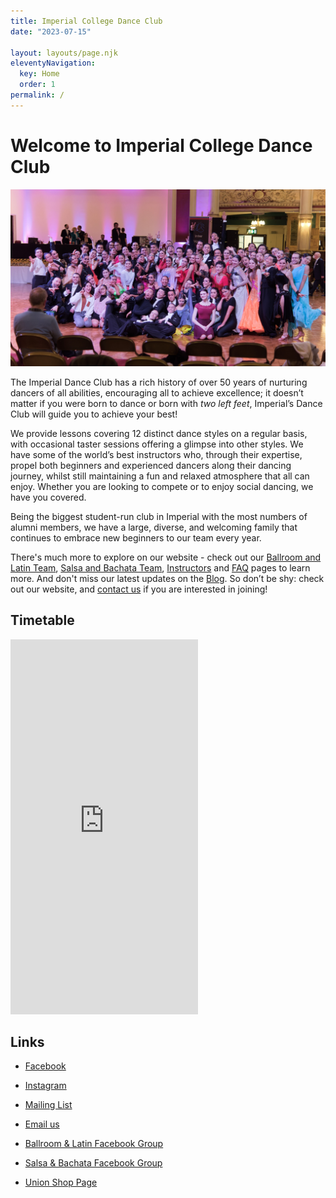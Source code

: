 ```yaml
---
title: Imperial College Dance Club
date: "2023-07-15"

layout: layouts/page.njk
eleventyNavigation:
  key: Home
  order: 1
permalink: /
---
```


# Welcome to Imperial College Dance Club

![IVDC 2023](/images/ivdc23.jpg)

The Imperial Dance Club has a rich history of over 50 years of nurturing dancers of all abilities, encouraging all to achieve excellence; it doesn’t matter if you were born to dance or born with _two left feet_, Imperial’s Dance Club will guide you to achieve your best!

We provide lessons covering 12 distinct dance styles on a regular basis, with occasional taster sessions offering a glimpse into other styles. We have some of the world’s best instructors who, through their expertise, propel both beginners and experienced dancers along their dancing journey, whilst still maintaining a fun and relaxed atmosphere that all can enjoy. Whether you are looking to compete or to enjoy social dancing, we have you covered.

Being the biggest student-run club in Imperial with the most numbers of alumni members, we have a large, diverse, and welcoming family that continues to embrace new beginners to our team every year. 

There's much more to explore on our website - check out our [Ballroom and Latin Team](/ballroom-and-latin-team/), [Salsa and Bachata Team](/salsa-and-bachata-team/), [Instructors](/instructors/) and [FAQ](/faq/) pages to learn more. And don't miss our latest updates on the [Blog](/blog/). So don’t be shy: check out our website, and [contact us](mailto:dance@imperial.ac.uk) if you are interested in joining!

## Timetable

<iframe src="https://calendar.google.com/calendar/embed?height=600&wkst=2&bgcolor=%23ffffff&ctz=Europe%2FLondon&showTitle=0&showPrint=0&hl=en_GB&mode=WEEK&src=YWExNmVhOTU3M2EyMGYzYTMwYjMyNDY4OWZjNjk1MDRlOTVmM2E2ZTMzNzY2MWQzMzk1NjBkNWM5NjIxYWQwY0Bncm91cC5jYWxlbmRhci5nb29nbGUuY29t&src=OGRkZDQ3ZGE0NTIxOTc4NzRkYmNjMmYzNGMwYWZlYjFkOWRhMjA2Njg5OWVjNTkxNjFkNzViZjZkMjg3ODY1MkBncm91cC5jYWxlbmRhci5nb29nbGUuY29t&color=%23D50000&color=%2333B679" style="border-width:0" width="auto" height="600" frameborder="0" scrolling="no"></iframe>

## Links

- [Facebook](https://www.facebook.com/ImperialCollegeDanceClub)
- [Instagram](https://www.instagram.com/dancers_of_imperial/)
- [Mailing List](https://mailman.ic.ac.uk/mailman/listinfo/icu-dance)
- [Email us](mailto:dance@imperial.ac.uk)

- [Ballroom & Latin Facebook Group](https://www.facebook.com/groups/1016821529348316)
- [Salsa & Bachata Facebook Group](https://www.facebook.com/groups/620535802999022)
- [Union Shop Page](https://www.imperialcollegeunion.org/shop/student-groups/338)

